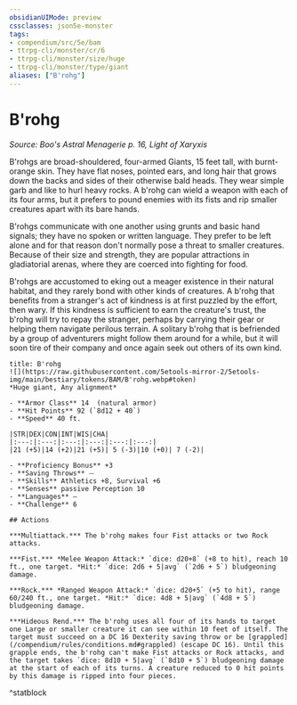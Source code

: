 ```yaml
---
obsidianUIMode: preview
cssclasses: json5e-monster
tags:
- compendium/src/5e/bam
- ttrpg-cli/monster/cr/6
- ttrpg-cli/monster/size/huge
- ttrpg-cli/monster/type/giant
aliases: ["B'rohg"]
---
```

# B'rohg
*Source: Boo's Astral Menagerie p. 16, Light of Xaryxis*  

B'rohgs are broad-shouldered, four-armed Giants, 15 feet tall, with burnt-orange skin. They have flat noses, pointed ears, and long hair that grows down the backs and sides of their otherwise bald heads. They wear simple garb and like to hurl heavy rocks. A b'rohg can wield a weapon with each of its four arms, but it prefers to pound enemies with its fists and rip smaller creatures apart with its bare hands.

B'rohgs communicate with one another using grunts and basic hand signals; they have no spoken or written language. They prefer to be left alone and for that reason don't normally pose a threat to smaller creatures. Because of their size and strength, they are popular attractions in gladiatorial arenas, where they are coerced into fighting for food.

B'rohgs are accustomed to eking out a meager existence in their natural habitat, and they rarely bond with other kinds of creatures. A b'rohg that benefits from a stranger's act of kindness is at first puzzled by the effort, then wary. If this kindness is sufficient to earn the creature's trust, the b'rohg will try to repay the stranger, perhaps by carrying their gear or helping them navigate perilous terrain. A solitary b'rohg that is befriended by a group of adventurers might follow them around for a while, but it will soon tire of their company and once again seek out others of its own kind.

```ad-statblock
title: B'rohg
![](https://raw.githubusercontent.com/5etools-mirror-2/5etools-img/main/bestiary/tokens/BAM/B'rohg.webp#token)
*Huge giant, Any alignment*

- **Armor Class** 14  (natural armor)
- **Hit Points** 92 (`8d12 + 40`)
- **Speed** 40 ft.

|STR|DEX|CON|INT|WIS|CHA|
|:---:|:---:|:---:|:---:|:---:|:---:|
|21 (+5)|14 (+2)|21 (+5)| 5 (-3)|10 (+0)| 7 (-2)|

- **Proficiency Bonus** +3
- **Saving Throws** ⏤
- **Skills** Athletics +8, Survival +6
- **Senses** passive Perception 10
- **Languages** —
- **Challenge** 6

## Actions

***Multiattack.*** The b'rohg makes four Fist attacks or two Rock attacks.

***Fist.*** *Melee Weapon Attack:* `dice: d20+8` (+8 to hit), reach 10 ft., one target. *Hit:* `dice: 2d6 + 5|avg` (`2d6 + 5`) bludgeoning damage.

***Rock.*** *Ranged Weapon Attack:* `dice: d20+5` (+5 to hit), range 60/240 ft., one target. *Hit:* `dice: 4d8 + 5|avg` (`4d8 + 5`) bludgeoning damage.

***Hideous Rend.*** The b'rohg uses all four of its hands to target one Large or smaller creature it can see within 10 feet of itself. The target must succeed on a DC 16 Dexterity saving throw or be [grappled](/compendium/rules/conditions.md#grappled) (escape DC 16). Until this grapple ends, the b'rohg can't make Fist attacks or Rock attacks, and the target takes `dice: 8d10 + 5|avg` (`8d10 + 5`) bludgeoning damage at the start of each of its turns. A creature reduced to 0 hit points by this damage is ripped into four pieces.
```
^statblock